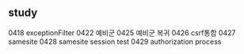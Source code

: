 ## study
0418 exceptionFilter
0422 예비군
0425 예비군 복귀
0426 csrf통합
0427 samesite
0428 samesite session test
0429 authorization process


